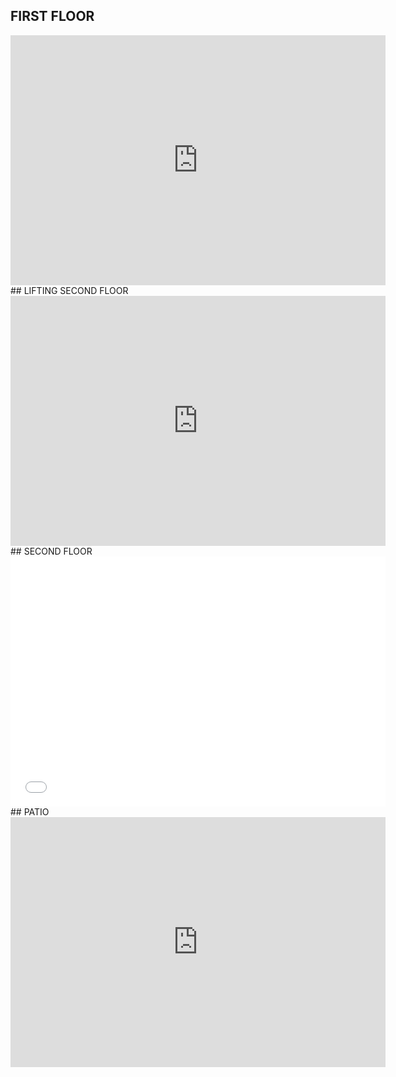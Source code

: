 ## FIRST FLOOR
<iframe width="600" height="400" allowfullscreen style="border-style:none;" src="https://cdn.pannellum.org/2.5/pannellum.htm#panorama=https%3A//i.loli.net/2021/10/01/puVEvWwkASIRBts.png&autoLoad=true"></iframe>
## LIFTING SECOND FLOOR
<iframe width="600" height="400" allowfullscreen style="border-style:none;" src="https://i.loli.net/2021/10/01/JXawjt7hRyHGMTq.png"></iframe>
## SECOND FLOOR
<iframe width="600" height="400" allowfullscreen style="border-style:none;" src="<a href="https://sm.ms/image/zAjRHLEiQIx9U2a" target="_blank"><img src="https://i.loli.net/2021/10/01/zAjRHLEiQIx9U2a.png" ></a>"></iframe>
## PATIO
<iframe width="600" height="400" allowfullscreen style="border-style:none;" src="https://cdn.pannellum.org/2.5/pannellum.htm#panorama=https%3A//i.loli.net/2021/10/01/3E26olGQHZMkmOj.jpg"></iframe>
